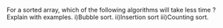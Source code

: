  For a sorted array, which of the following algorithms will take less time ? Explain with examples.
  i)Bubble sort.
  ii)Insertion sort
 iii)Counting sort.
